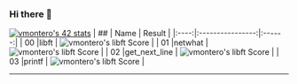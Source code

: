 ### Hi there 👋

<!--
**Kyria8/Kyria8** is a ✨ _special_ ✨ repository because its `README.md` (this file) appears on your GitHub profile.

Here are some ideas to get you started:

- 🔭 I’m currently working on ...
- 🌱 I’m currently learning ...
- 👯 I’m looking to collaborate on ...
- 🤔 I’m looking for help with ...
- 💬 Ask me about ...
- 📫 How to reach me: ...
- 😄 Pronouns: ...
- ⚡ Fun fact: ...
-->
[![vmontero's 42 stats](https://badge42.herokuapp.com/api/stats/vmontero?privacyEmail=true)](https://github.com/JaeSeoKim/badge42)
|  ##  |			Name				| Result |
|:----:|:----------------:|:------:|
|  00  |libft							          | ![vmontero's libft Score](https://badge42.herokuapp.com/api/project/vmontero/Libft) |
|  01  |netwhat     			          | ![vmontero's libft Score](https://badge42.herokuapp.com/api/project/vmontero/netwhat) |
|  02  |get_next_line			          | ![vmontero's libft Score](https://badge42.herokuapp.com/api/project/vmontero/get_next_line) |
|  03  |printf        		          | ![vmontero's libft Score](https://badge42.herokuapp.com/api/project/vmontero/ft_printf) |


---
